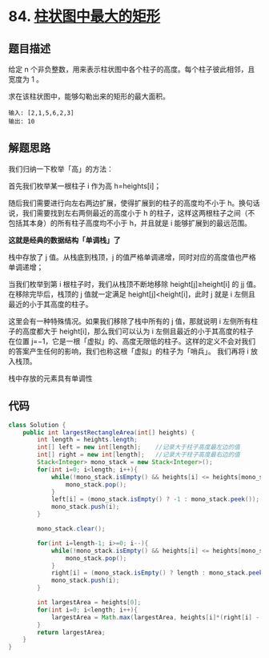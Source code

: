 # 84. [柱状图中最大的矩形](https://leetcode-cn.com/problems/largest-rectangle-in-histogram/)

## 题目描述
给定 n 个非负整数，用来表示柱状图中各个柱子的高度。每个柱子彼此相邻，且宽度为 1 。

求在该柱状图中，能够勾勒出来的矩形的最大面积。

    输入: [2,1,5,6,2,3]
    输出: 10


## 解题思路
我们归纳一下枚举「高」的方法：

首先我们枚举某一根柱子 i 作为高 h=heights[i]；

随后我们需要进行向左右两边扩展，使得扩展到的柱子的高度均不小于 h。换句话说，我们需要找到左右两侧最近的高度小于 h 的柱子，这样这两根柱子之间（不包括其本身）的所有柱子高度均不小于 h，并且就是 i 能够扩展到的最远范围。

**这就是经典的数据结构「单调栈」了**

栈中存放了 j 值。从栈底到栈顶，j 的值严格单调递增，同时对应的高度值也严格单调递增；

当我们枚举到第 i 根柱子时，我们从栈顶不断地移除 height[j]≥height[i] 的 jj 值。在移除完毕后，栈顶的 j 值就一定满足 height[j]<height[i]，此时 j 就是 i 左侧且最近的小于其高度的柱子。

这里会有一种特殊情况。如果我们移除了栈中所有的 j 值，那就说明 i 左侧所有柱子的高度都大于 height[i]，那么我们可以认为 i 左侧且最近的小于其高度的柱子在位置 j=−1，它是一根「虚拟」的、高度无限低的柱子。这样的定义不会对我们的答案产生任何的影响，我们也称这根「虚拟」的柱子为「哨兵」。
我们再将 i 放入栈顶。

栈中存放的元素具有单调性


## 代码
```java
class Solution {
    public int largestRectangleArea(int[] heights) {
        int length = heights.length;
        int[] left = new int[length];    //记录大于柱子高度最左边的值
        int[] right = new int[length];   //记录大于柱子高度最右边的值
        Stack<Integer> mono_stack = new Stack<Integer>();
        for(int i=0; i<length; i++){
            while(!mono_stack.isEmpty() && heights[i] <= heights[mono_stack.peek()]){
                mono_stack.pop();
            }
            left[i] = (mono_stack.isEmpty() ? -1 : mono_stack.peek());
            mono_stack.push(i);
        }

        mono_stack.clear();

        for(int i=length-1; i>=0; i--){
            while(!mono_stack.isEmpty() && heights[i] <= heights[mono_stack.peek()]){
                mono_stack.pop();
            }
            right[i] = (mono_stack.isEmpty() ? length : mono_stack.peek());
            mono_stack.push(i);
        }

        int largestArea = heights[0];
        for(int i=0; i<length; i++){
            largestArea = Math.max(largestArea, heights[i]*(right[i] - left[i] -1));
        }
        return largestArea;
    }
}
```
